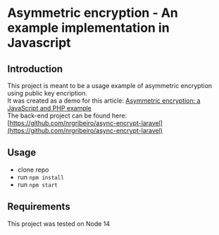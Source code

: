 # Asymmetric encryption - An example implementation in Javascript

## Introduction

This project is meant to be a usage example of asymmetric encryption using public key encription.
<br>It was created as a demo for this article: [Asymmetric encryption: a JavaScript and PHP example](https://medium.com/p/4cf9d5f95d7d/edit)
<br>The back-end project can be found here: [https://github.com/nrgribeiro/async-encrypt-laravel](https://github.com/nrgribeiro/async-encrypt-laravel)

## Usage

- clone repo
- run `npm install`
- run `npm start`

## Requirements

This project was tested on Node 14
